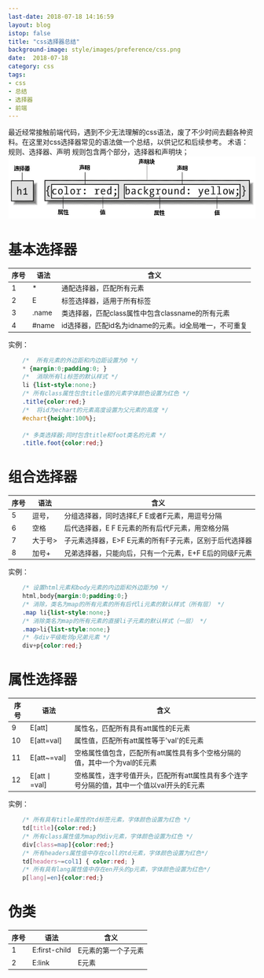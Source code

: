 ```yaml
---
last-date: 2018-07-18 14:16:59
layout: blog
istop: false
title: "css选择器总结"
background-image: style/images/preference/css.png
date:  2018-07-18
category: css
tags:
- css
- 总结
- 选择器
- 前端
---
```


最近经常接触前端代码，遇到不少无法理解的css语法，废了不少时间去翻各种资料。在这里对css选择器常见的语法做一个总结，以供记忆和后续参考。
术语：
规则、选择器、声明
规则包含两个部分，选择器和声明块；
![规则描述](style/images/css/rule.png)
# 基本选择器
|序号|语法|含义|
|----|----|----|
|1|*|通配选择器，匹配所有元素|
|2|E|标签选择器，适用于所有标签|
|3|.name|类选择器，匹配class属性中包含classname的所有元素|
|4|#name|id选择器，匹配id名为idname的元素。id全局唯一，不可重复|

实例： 

```css
    /*  所有元素的外边距和内边距设置为0 */
    * {margin:0;padding:0; }
    /*  消除所有li标签的默认样式 */
    li {list-style:none;}
    /* 所有class属性包含title值的元素字体颜色设置为红色 */
    .title{color:red;}
    /*  将id为echart的元素高度设置为父元素的高度 */
    #echart{height:100%};

    /* 多类选择器;同时包含title和foot类名的元素 */
    .title.foot{color:red;}

```
# 组合选择器
|序号|语法|含义|
|----|----|----|
|5|逗号，|分组选择器，同时选择E,F E或者F元素，用逗号分隔
|6|空格 |后代选择器，E F E元素的所有后代F元素，用空格分隔
|7|大于号>|子元素选择器，E>F E元素的所有F子元素，区别于后代选择器
|8|加号+|兄弟选择器，只能向后，只有一个元素，E+F E后的同级F元素

实例：
```css
    /* 设置html元素和body元素的内边距和外边距为0 */
    html,body{margin:0;padding:0;}
    /* 消除，类名为map的所有元素的所有后代li元素的默认样式（所有层） */
    .map li{list-style:none;}
    /* 消除类名为map的所有元素的直接li子元素的默认样式（一层） */
    .map>li{list-style:none;}
    /* 与div平级毗邻p兄弟元素 */
    div+p{color:red;}
```
# 属性选择器
|序号|语法|含义|
|----|----|-----|
|9|E[att]|属性名，匹配所有具有att属性的E元素|
|10|E[att=val]|属性值，匹配所有att属性等于'val'的E元素|
|11|E[att~=val]|空格属性值包含，匹配所有att属性具有多个空格分隔的值，其中一个为val的E元素|
|12|E[att丨=val]|空格属性，连字号值开头，匹配所有att属性具有多个连字号分隔的值，其中一个值以val开头的E元素|

实例：
```css
    /* 所有具有title属性的td标签元素，字体颜色设置为红色 */
    td[title]{color:red;}
    /* 所有class属性值为map的div元素，字体颜色设置为红色 */
    div[class=map]{color:red;}
    /* 所有headers属性值中存在coll的td元素，字体颜色设置为红色*/
    td[headers~=col1] { color:red; }
    /* 所有具有lang属性值中存在en开头的p元素，字体颜色设置为红色*/
    p[lang|=en]{color:red;}
```
# 伪类
|序号|语法|含义|
|----|----|-----|
|1|E:first-child|E元素的第一个子元素|
|2|E:link|E元素|
